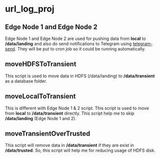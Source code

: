 # url_log_proj

## Edge Node 1 and Edge Node 2

Edge Node 1 and Edge Node 2 are used for pushing data from **local** to **/data/landing** and also do send notifications to Telegram using [telegram-send](https://github.com/rahiel/telegram-send). They will be put to cron job so it could be running automatically.

## moveHDFSToTransient

This script is used to move data in HDFS (/data/landing) to **/data/transient** as a database folder.

## moveLocalToTransient

This is different with Edge Node 1 & 2 script. This script is used to move from **local** to **/data/transient** directly. This script help me to skip **/data/landing** (Edge Node 1 and 2).

## moveTransientOverTrusted

This script will remove data in **/data/transient** if they are exist in **/data/trusted**. So, this script will help me for reducing usage of HDFS disk.